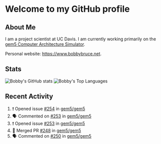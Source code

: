 # Welcome to my GitHub profile

## About Me

I am a project scientist at UC Davis. I am currently working primarily on the [gem5 Computer Architecture Simulator](https://github.com/gem5).

Personal website: <https://www.bobbybruce.net>.

## Stats

![Bobby's GitHub stats](https://github-readme-stats.vercel.app/api?username=bobbyrbruce&show_icons=true&theme=responsive&include_all_commits=true&count_private=true&show=reviews)
![Bobby's Top Languages ](https://github-readme-stats.vercel.app/api/top-langs/?username=bobbyrbruce&layout=compact&theme=responsive&count_private=true&langs_count=10)

## Recent Activity

<!--START_SECTION:activity-->
1. ❗ Opened issue [#254](https://github.com/gem5/gem5/issues/254) in [gem5/gem5](https://github.com/gem5/gem5)
2. 🗣 Commented on [#253](https://github.com/gem5/gem5/issues/253#issuecomment-1702351700) in [gem5/gem5](https://github.com/gem5/gem5)
3. ❗ Opened issue [#253](https://github.com/gem5/gem5/issues/253) in [gem5/gem5](https://github.com/gem5/gem5)
4. 🎉 Merged PR [#248](https://github.com/gem5/gem5/pull/248) in [gem5/gem5](https://github.com/gem5/gem5)
5. 🗣 Commented on [#250](https://github.com/gem5/gem5/pull/250#issuecomment-1702298599) in [gem5/gem5](https://github.com/gem5/gem5)
<!--END_SECTION:activity-->
